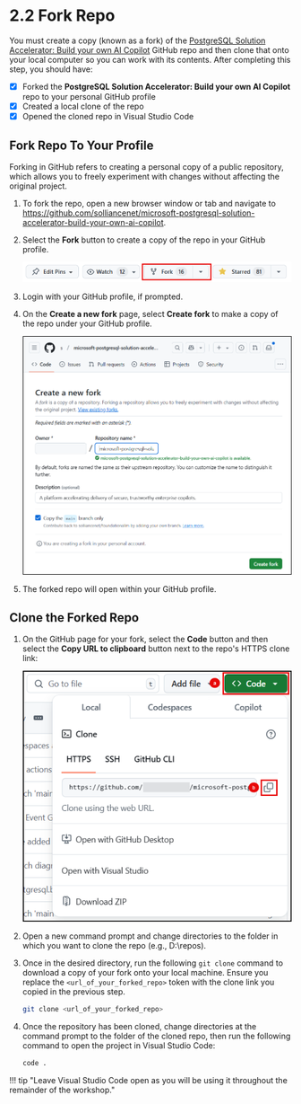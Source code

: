 # 2.2 Fork Repo

You must create a copy (known as a fork) of the [PostgreSQL Solution Accelerator: Build your own AI Copilot](https://github.com/solliancenet/microsoft-postgresql-solution-accelerator-build-your-own-ai-copilot) GitHub repo and then clone that onto your local computer so you can work with its contents. After completing this step, you should have:

- [X] Forked the **PostgreSQL Solution Accelerator: Build your own AI Copilot** repo to your personal GitHub profile
- [X] Created a local clone of the repo
- [X] Opened the cloned repo in Visual Studio Code

## Fork Repo To Your Profile

Forking in GitHub refers to creating a personal copy of a public repository, which allows you to freely experiment with changes without affecting the original project.

1. To fork the repo, open a new browser window or tab and navigate to <https://github.com/solliancenet/microsoft-postgresql-solution-accelerator-build-your-own-ai-copilot>.

2. Select the **Fork** button to create a copy of the repo in your GitHub profile.

    ![The Fork button is highlighted on the GitHub toolbar.](../img/git-hub-toolbar-fork.png)

3. Login with your GitHub profile, if prompted.

4. On the **Create a new fork** page, select **Create fork** to make a copy of the repo under your GitHub profile.

    ![Screenshot of the Create a new fork page in GitHub.](../img/github-create-fork.png)

5. The forked repo will open within your GitHub profile.

## Clone the Forked Repo

1. On the GitHub page for your fork, select the **Code** button and then select the **Copy URL to clipboard** button next to the repo's HTTPS clone link:

    ![The GitHub Code menu is expanded and the copy button for the HTTPS clone link is highlighted.](../img/github-code-clone-https.png)

2. Open a new command prompt and change directories to the folder in which you want to clone the repo (e.g., D:\repos).

3. Once in the desired directory, run the following `git clone` command to download a copy of your fork onto your local machine. Ensure you replace the `<url_of_your_forked_repo>` token with the clone link you copied in the previous step.

    ```bash title=""
    git clone <url_of_your_forked_repo>
    ```

4. Once the repository has been cloned, change directories at the command prompt to the folder of the cloned repo, then run the following command to open the project in Visual Studio Code:

    ```bash title=""
    code .
    ```

!!! tip "Leave Visual Studio Code open as you will be using it throughout the remainder of the workshop."
